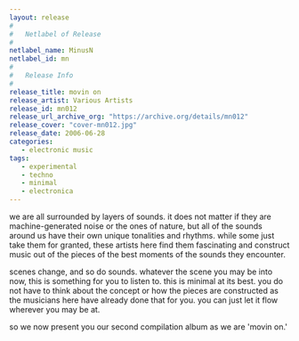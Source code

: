 ```yaml
---
layout: release
#
#   Netlabel of Release
#
netlabel_name: MinusN
netlabel_id: mn
#
#   Release Info
#
release_title: movin on
release_artist: Various Artists
release_id: mn012
release_url_archive_org: "https://archive.org/details/mn012"
release_cover: "cover-mn012.jpg"
release_date: 2006-06-28
categories:
   - electronic music
tags:
   - experimental
   - techno
   - minimal
   - electronica
---
```

we are all surrounded by layers of sounds. it does not matter if they are machine-generated noise or the ones of nature, but all of the sounds around us have their own unique tonalities and rhythms. while some just take them for granted, these artists here find them fascinating and construct music out of the pieces of the best moments of the sounds they encounter.

scenes change, and so do sounds. whatever the scene you may be into now, this is something for you to listen to. this is minimal at its best. you do not have to think about the concept or how the pieces are constructed as the musicians here have already done that for you. you can just let it flow wherever you may be at.

so we now present you our second compilation album as we are 'movin on.'


